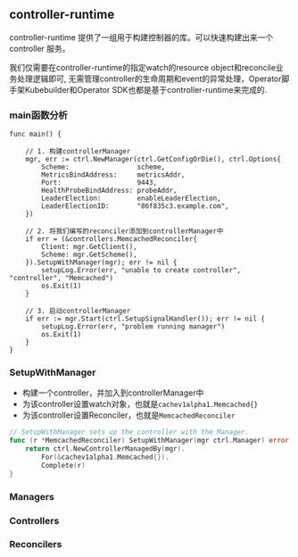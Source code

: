 ## controller-runtime

controller-runtime 提供了一组用于构建控制器的库。可以快速构建出来一个controller 服务。

我们仅需要在controller-runtime的指定watch的resource object和reconcile业务处理逻辑即可, 无需管理controller的生命周期和event的异常处理，Operator脚手架Kubebuilder和Operator SDK也都是基于controller-runtime来完成的.

### main函数分析

```golang
func main() {
	
    // 1. 构建controllerManager
	mgr, err := ctrl.NewManager(ctrl.GetConfigOrDie(), ctrl.Options{
		Scheme:                 scheme,
		MetricsBindAddress:     metricsAddr,
		Port:                   9443,
		HealthProbeBindAddress: probeAddr,
		LeaderElection:         enableLeaderElection,
		LeaderElectionID:       "86f835c3.example.com",
	})

	// 2. 将我们编写的reconciler添加到controllerManager中
	if err = (&controllers.MemcachedReconciler{
		Client: mgr.GetClient(),
		Scheme: mgr.GetScheme(),
	}).SetupWithManager(mgr); err != nil {
		setupLog.Error(err, "unable to create controller", "controller", "Memcached")
		os.Exit(1)
	}

	// 3. 启动controllerManager
	if err := mgr.Start(ctrl.SetupSignalHandler()); err != nil {
		setupLog.Error(err, "problem running manager")
		os.Exit(1)
	}
}
```

###  SetupWithManager

- 构建一个controller，并加入到controllerManager中
- 为该controller设置watch对象，也就是`cachev1alpha1.Memcached{}`
- 为该controller设置Reconciler，也就是`MemcachedReconciler`

```go
// SetupWithManager sets up the controller with the Manager.
func (r *MemcachedReconciler) SetupWithManager(mgr ctrl.Manager) error {
	return ctrl.NewControllerManagedBy(mgr).
		For(&cachev1alpha1.Memcached{}).
		Complete(r)
}
```

### Managers

### Controllers

### Reconcilers
